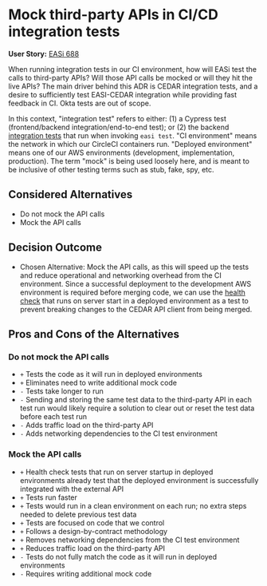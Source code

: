# Mock third-party APIs in CI/CD integration tests

**User Story:** [EASi 688](https://jiraent.cms.gov/browse/EASI-688)

When running integration tests in our CI environment, how will EASi test the
calls to third-party APIs? Will those API calls be mocked or will they hit the
live APIs? The main driver behind this ADR is CEDAR integration tests, and a
desire to sufficiently test EASI-CEDAR integration while providing fast feedback
in CI. Okta tests are out of scope.

In this context, "integration test" refers to either: (1) a Cypress test
(frontend/backend integration/end-to-end test); or (2) the backend [integration
tests](https://github.com/CMSgov/easi-app/tree/master/pkg/integration) that run
when invoking `easi test`. "CI environment" means the network in which our
CircleCI containers run. "Deployed environment" means one of our AWS
environments (development, implementation, production). The term "mock" is being
used loosely here, and is meant to be inclusive of other testing terms such as
stub, fake, spy, etc.

## Considered Alternatives

* Do not mock the API calls
* Mock the API calls

## Decision Outcome

* Chosen Alternative: Mock the API calls, as this will speed up the tests and
  reduce operational and networking overhead from the CI environment.  Since a
  successful deployment to the development AWS environment is required before
  merging code, we can use the [health
  check](https://github.com/CMSgov/easi-app/blob/master/pkg/server/health_check.go)
  that runs on server start in a deployed environment as a test to prevent
  breaking changes to the CEDAR API client from being merged.

## Pros and Cons of the Alternatives <!-- optional -->

### Do not mock the API calls

* `+` Tests the code as it will run in deployed environments
* `+` Eliminates need to write additional mock code
* `-` Tests take longer to run
* `-` Sending and storing the same test data to the third-party API in each test
  run would likely require a solution to clear out or reset the test data before
  each test run
* `-` Adds traffic load on the third-party API
* `-` Adds networking dependencies to the CI test environment

### Mock the API calls

* `+` Health check tests that run on server startup in deployed environments
  already test that the deployed environment is successfully integrated with the
  external API
* `+` Tests run faster
* `+` Tests would run in a clean environment on each run; no extra steps needed
  to delete previous test data
* `+` Tests are focused on code that we control
* `+` Follows a design-by-contract methodology
* `+` Removes networking dependencies from the CI test environment
* `+` Reduces traffic load on the third-party API
* `-` Tests do not fully match the code as it will run in deployed environments
* `-` Requires writing additional mock code
